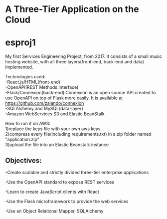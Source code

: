 # A Three-Tier Application on the Cloud

# esproj1
My first Services Engineering Project, from 2017. It consists of a small music hosting website, with all three layers(front-end, back-end and data) implemented. 

Technologies used:  
-React.js/HTML(front-end)  
-OpenAPI(REST Methods Interface)  
-Flask/Connexion(back-end).Connexion is an open source API created to use OpenAPI on top of Flask more easily. It is available at https://github.com/zalando/connexion  
-SQLAlchemy and MySQL(data-layer)  
-Amazon WebServices S3 and Elastic BeanStalk  

How to run it on AWS:  
1)replace the keys file with your own aws keys  
2)compress every file(including requirements.txt) in a zip folder named "application.zip"  
3)upload the file into an Elastic Beanstalk instance  



## Objectives:

-Create scalable and strictly divided three-tier enterprise applications

-Use the OpenAPI standard to expose REST services

-Learn to create JavaScript clients with React

-Use the Flask microframework to provide the web services

-Use an Object Relational Mapper, SQLAlchemy
